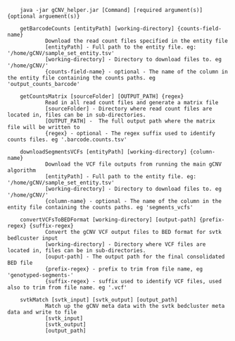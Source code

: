 
        java -jar gCNV_helper.jar [Command] [required argument(s)] {optional arguement(s)}

        getBarcodeCounts [entityPath] [working-directory] {counts-field-name}
                Download the read count files specified in the entity file
                [entityPath] - Full path to the entity file. eg: '/home/gCNV/sample_set_entity.tsv'
                [working-directory] - Directory to download files to. eg '/home/gCNV/'
                {counts-field-name} - optional - The name of the column in the entity file containing the counts paths. eg 'output_counts_barcode'

        getCountsMatrix [sourceFolder] [OUTPUT_PATH] {regex}
                Read in all read count files and generate a matrix file
                [sourceFolder] - Directory where read count files are located in, files can be in sub-directories.
                [OUTPUT_PATH] -  The full output path where the matrix file will be written to
                {regex} - optional - The regex suffix used to identify counts files. eg '.barcode.counts.tsv'

        downloadSegmentsVCFs [entityPath] [working-directory] {column-name}
                Download the VCF file outputs from running the main gCNV algorithm
                [entityPath] - Full path to the entity file. eg: '/home/gCNV/sample_set_entity.tsv'
                [working-directory] - Directory to download files to. eg '/home/gCNV/'
                {column-name} - optional - The name of the column in the entity file containing the counts paths. eg 'segments_vcfs'

        convertVCFsToBEDFormat [working-directory] [output-path] {prefix-regex} {suffix-regex}
                Convert the gCNV VCF output files to BED format for svtk bedlcuster input
                [working-directory] - Directory where VCF files are located in, files can be in sub-directories.
                [ouput-path] - The output path for the final consolidated BED file
                {prefix-regex} - prefix to trim from file name, eg 'genotyped-segments-'
                {suffix-regex} - suffix used to identify VCF files, used also to trim from file name. eg '.vcf'

        svtkMatch [svtk_input] [svtk_output] [output_path]
                Match up the gCNV meta data with the svtk bedcluster meta data and write to file
                [svtk_input]
                [svtk_output]
                [output_path]
